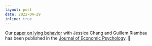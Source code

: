 ```yaml
---
layout: post
date: 2022-04-29
inline: true
---
```


Our [paper on lying behavior](https://www.dropbox.com/s/s5xseo05ti95xz5/Chua_Chang_Riambau_2022.pdf?raw=1) with Jessica Chang and Guillem Riambau
<br>
has been published in the [Journal of Economic Psychology](https://doi.org/10.1016/j.joep.2022.102512). 🧠